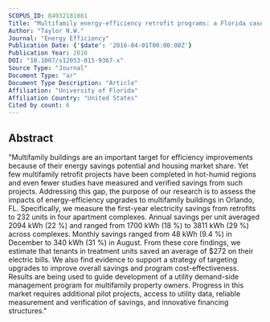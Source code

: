 ```yaml
---
SCOPUS_ID: 84932181861
Title: "Multifamily energy-efficiency retrofit programs: a Florida case study"
Author: "Taylor N.W."
Journal: "Energy Efficiency"
Publication Date: {'$date': '2016-04-01T00:00:00Z'}
Publication Year: 2016
DOI: "10.1007/s12053-015-9367-x"
Source Type: "Journal"
Document Type: "ar"
Document Type Description: "Article"
Affiliation: "University of Florida"
Affiliation Country: "United States"
Cited by count: 6
---
```


## Abstract
"Multifamily buildings are an important target for efficiency improvements because of their energy savings potential and housing market share. Yet few multifamily retrofit projects have been completed in hot-humid regions and even fewer studies have measured and verified savings from such projects. Addressing this gap, the purpose of our research is to assess the impacts of energy-efficiency upgrades to multifamily buildings in Orlando, FL. Specifically, we measure the first-year electricity savings from retrofits to 232 units in four apartment complexes. Annual savings per unit averaged 2094 kWh (22 %) and ranged from 1700 kWh (18 %) to 3811 kWh (29 %) across complexes. Monthly savings ranged from 48 kWh (9.4 %) in December to 340 kWh (31 %) in August. From these core findings, we estimate that tenants in treatment units saved an average of $272 on their electric bills. We also find evidence to support a strategy of targeting upgrades to improve overall savings and program cost-effectiveness. Results are being used to guide development of a utility demand-side management program for multifamily property owners. Progress in this market requires additional pilot projects, access to utility data, reliable measurement and verification of savings, and innovative financing structures."
